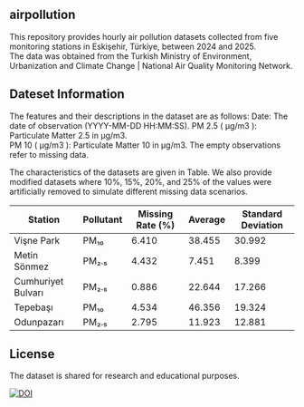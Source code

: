 ## airpollution

This repository provides hourly air pollution datasets collected from five monitoring stations in Eskişehir, Türkiye, between 2024 and 2025.  
The data was obtained from the Turkish Ministry of Environment, Urbanization and Climate Change | National Air Quality Monitoring Network.

## Dateset Information
The features and their descriptions in the dataset are as follows:
Date: The date of observation (YYYY-MM-DD HH:MM:SS). 
PM 2.5 ( µg/m3 ): Particulate Matter 2.5 in µg/m3.  
PM 10 ( µg/m3 ): Particulate Matter 10 in µg/m3. 
The empty observations refer to missing data. 

The characteristics of the datasets are given in Table. 
We also provide modified datasets where 10%, 15%, 20%, and 25% of the values were artificially removed to simulate different missing data scenarios.


| Station            | Pollutant | Missing Rate (%) | Average | Standard Deviation|
|--------------------|-----------|-----------------|---------|-------------------|
| Vişne Park         | PM₁₀      | 6.410           | 38.455  | 30.992            |
| Metin Sönmez       | PM₂.₅     | 4.432           | 7.451   | 8.399             | 
| Cumhuriyet Bulvarı | PM₂.₅     | 0.886           | 22.644  | 17.266            | 
| Tepebaşı           | PM₁₀      | 4.534           | 46.356  | 19.324            | 
| Odunpazarı         | PM₂.₅     | 2.795           | 11.923  | 12.881            |

## License
The dataset is shared for research and educational purposes.

[![DOI](https://zenodo.org/badge/1064656015.svg)](https://doi.org/10.5281/zenodo.17259864)

